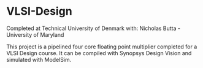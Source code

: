 # VLSI-Design

Completed at Technical University of Denmark with:
Nicholas Butta - University of Maryland

This project is a pipelined four core floating point multiplier completed for a VLSI Design course. 
It can be compiled with Synopsys Design Vision and simulated with ModelSim.
